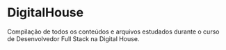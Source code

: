 # DigitalHouse

Compilação de todos os conteúdos e arquivos estudados durante o curso de Desenvolvedor Full Stack na Digital House.
